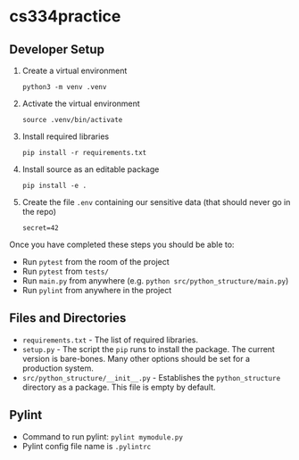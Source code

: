# cs334practice


## Developer Setup

1. Create a virtual environment

    `python3 -m venv .venv`

2. Activate the virtual environment

    `source .venv/bin/activate`
    
3. Install required libraries

    `pip install -r requirements.txt`
    
4. Install source as an editable package

    `pip install -e .`
    
5. Create the file `.env` containing our sensitive data (that should never go in the repo)

    `secret=42`
    
Once you have completed these steps you should be able to:

* Run `pytest` from the room of the project
* Run `pytest` from `tests/`
* Run `main.py` from anywhere (e.g. `python src/python_structure/main.py`)
* Run `pylint` from anywhere in the project


## Files and Directories

* `requirements.txt` - The list of required libraries.  
* `setup.py` - The script the `pip` runs to install the package.  The current version is bare-bones.  Many
   other options should be set for a production system.
* `src/python_structure/__init__.py` - Establishes the `python_structure` directory as a package. This file is empty 
   by default.


## Pylint

* Command to run pylint: `pylint mymodule.py`
* Pylint config file name is `.pylintrc`
